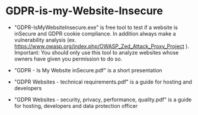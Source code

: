 # GDPR-is-my-Website-Insecure


- "GDPR-IsMyWebsiteInsecure.exe" is free tool to test if a website is inSecure and GDPR cookie compliance. In addition always make a vulnerability analysis (ex. https://www.owasp.org/index.php/OWASP_Zed_Attack_Proxy_Project ).
Important: You should only use this tool to analyze websites whose owners have given you permission to do so.

- "GDPR - Is My Website inSecure.pdf" is a short presentation

- "GDPR Websites - technical requirements.pdf" is a guide for hosting and developers

- "GDPR Websites - security, privacy, performance, quality.pdf" is a guide for hosting, developers and data protection officer

